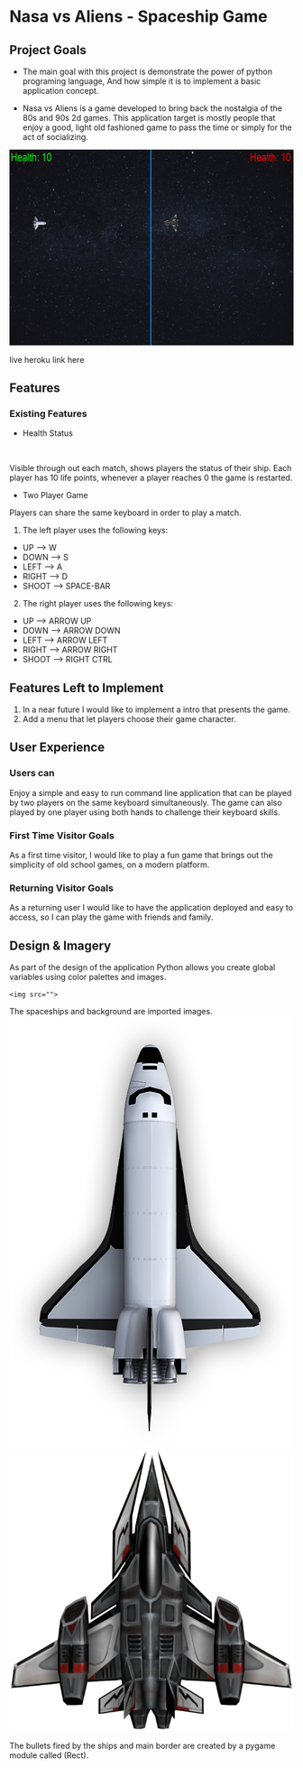 # Nasa vs Aliens - Spaceship Game

## Project Goals

-   The main goal with this project is demonstrate the power of python programing language, And how simple it is to implement a
    basic application concept.

-   Nasa vs Aliens is a game developed to bring back the nostalgia of the 80s and 90s 2d games. This application target is mostly
    people that enjoy a good, light old fashioned game to pass the time or simply for the act of socializing.

 <img src="https://github.com/fdasabino/Project_python_mls3/blob/main/Assets/Screen_shots/game_screen_shot.jpg">

live heroku link here

## Features

### Existing Features

-   Health Status

 <img src="">

Visible through out each match, shows players the status of their ship. Each player has 10 life points,
whenever a player reaches 0 the game is restarted.

-   Two Player Game

Players can share the same keyboard in order to play a match.

1. The left player uses the following keys:

-   UP --> W
-   DOWN --> S
-   LEFT --> A
-   RIGHT --> D
-   SHOOT --> SPACE-BAR

2. The right player uses the following keys:

-   UP --> ARROW UP
-   DOWN --> ARROW DOWN
-   LEFT --> ARROW LEFT
-   RIGHT --> ARROW RIGHT
-   SHOOT --> RIGHT CTRL

## Features Left to Implement

1. In a near future I would like to implement a intro that presents the game.
2. Add a menu that let players choose their game character.

## User Experience

### Users can

Enjoy a simple and easy to run command line application that can be played by two players on the same keyboard simultaneously.
The game can also played by one player using both hands to challenge their keyboard skills.

### First Time Visitor Goals

As a first time visitor, I would like to play a fun game that brings out the simplicity of old school games, on a modern platform.

### Returning Visitor Goals

As a returning user I would like to have the application deployed and easy to access, so I can play the game with friends and family.

## Design & Imagery

As part of the design of the application Python allows you create global variables using color palettes and images.

    <img src="">

The spaceships and background are imported images.
<img src="https://github.com/fdasabino/Project_python_mls3/blob/main/Assets/nasa.png">
<img src="https://github.com/fdasabino/Project_python_mls3/blob/main/Assets/alien.png">

The bullets fired by the ships and main border are created by a pygame module called (Rect).
<img src="">
